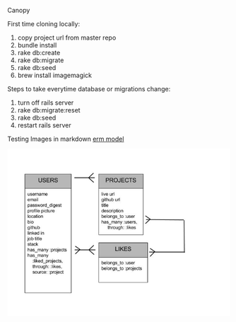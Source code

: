 Canopy

First time cloning locally:
1. copy project url from master repo
2. bundle install
3. rake db:create
4. rake db:migrate
5. rake db:seed
6. brew install imagemagick

Steps to take everytime database or migrations change:
1. turn off rails server
2. rake db:migrate:reset
3. rake db:seed
4. restart rails server

Testing Images in markdown
[erm model](./app/assets/images/CanopyERM.jpg "Canopy ERM")

![Alt text](/app/assets/images/CanopyERM.jpg "Canopy ERM")
